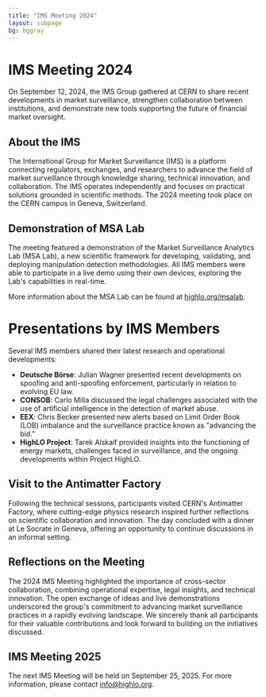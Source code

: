 ```yaml
---
title: "IMS Meeting 2024"
layout: subpage
bg: bggray
---
```


# IMS Meeting 2024

On September 12, 2024, the IMS Group gathered at CERN to share recent developments in market surveillance, strengthen collaboration between institutions, and demonstrate new tools supporting the future of financial market oversight.

## About the IMS

The International Group for Market Surveillance (IMS) is a platform connecting regulators, exchanges, and researchers to advance the field of market surveillance through knowledge sharing, technical innovation, and collaboration. The IMS operates independently and focuses on practical solutions grounded in scientific methods. The 2024 meeting took place on the CERN campus in Geneva, Switzerland.

## Demonstration of MSA Lab

The meeting featured a demonstration of the Market Surveillance Analytics Lab (MSA Lab), a new scientific framework for developing, validating, and deploying manipulation detection methodologies. All IMS members were able to participate in a live demo using their own devices, exploring the Lab's capabilities in real-time.

More information about the MSA Lab can be found at [highlo.org/msalab](https://highlo.org/msalab).

# Presentations by IMS Members

Several IMS members shared their latest research and operational developments:

* **Deutsche Börse**: Julian Wagner presented recent developments on spoofing and anti-spoofing enforcement, particularly in relation to evolving EU law.
* **CONSOB**: Carlo Milia discussed the legal challenges associated with the use of artificial intelligence in the detection of market abuse.
* **EEX**: Chris Becker presented new alerts based on Limit Order Book (LOB) imbalance and the surveillance practice known as "advancing the bid."
* **HighLO Project**: Tarek Alskaif provided insights into the functioning of energy markets, challenges faced in surveillance, and the ongoing developments within Project HighLO.

## Visit to the Antimatter Factory

Following the technical sessions, participants visited CERN's Antimatter Factory, where cutting-edge physics research inspired further reflections on scientific collaboration and innovation. The day concluded with a dinner at Le Socrate in Geneva, offering an opportunity to continue discussions in an informal setting.

## Reflections on the Meeting

The 2024 IMS Meeting highlighted the importance of cross-sector collaboration, combining operational expertise, legal insights, and technical innovation. The open exchange of ideas and live demonstrations underscored the group's commitment to advancing market surveillance practices in a rapidly evolving landscape. We sincerely thank all participants for their valuable contributions and look forward to building on the initiatives discussed.

## IMS Meeting 2025

The next IMS Meeting will be held on September 25, 2025. For more information, please contact info@highlo.org.